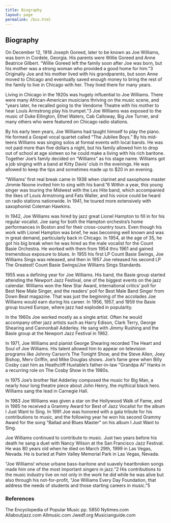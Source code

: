 ```yaml
---
title: Biography
layout: page
permalink: /bio.html
---
```


## Biography

On December 12, 1918 Joseph Goreed, later to be known as Joe Williams, was born in Cordele, Georgia. His parents were Willie Goreed and Anne Beatrice Gilbert. “Willie Goreed left the family soon after Joe was born, but his mother was a strong woman who provided a good home for him.”3 Originally Joe and his mother lived with his grandparents, but soon Anne moved to Chicago and eventually saved enough money to bring the rest of the family to live in Chicago with her. They lived there for many years.

Living in Chicago in the 1920s was hugely influential to Joe Williams. There were many African-American musicians thriving on the music scene, and “years later, he recalled going to the Vendome Theatre with his mother to hear Louis Armstrong play his trumpet.”3 Joe Williams was exposed to the music of Duke Ellington, Ethel Waters, Cab Calloway, Big Joe Turner, and many others who were featured on Chicago radio stations.

By his early teen years, Joe Williams had taught himself to play the piano. He formed a Gospel vocal quartet called “The Jubilee Boys.” By his mid-teens Williams was singing solos at formal events with local bands. He was not paid more than five dollars a night, but his family allowed him to drop out of school at age sixteen so he could make a living with his rich baritone. Together Joe’s family decided on “Williams” as his stage name. Williams got a job singing with a band at Kitty Davis’ club in the evenings. He was allowed to keep the tips and sometimes made up to $20 in an evening.

“Williams’ first real break came in 1938 when clarinet and saxophone master Jimmie Noone invited him to sing with his band.”6 Within a year, this young singer was touring the Midwest with the Les Hite band, which accompanied the likes of Louis Armstrong and Fats Waller, and his voice could be heard on radio stations nationwide. In 1941, he toured more extensively with saxophonist Coleman Hawkins.

In 1942, Joe Williams was hired by jazz great Lionel Hampton to fill in for his regular vocalist. Joe sang for both the Hampton orchestra’s home performances in Boston and for their cross-country tours. Even though his work with Lionel Hampton was brief, he was becoming well known and was in great demand, particularly back in Chicago. In 1954, at the age of 35, he got his big break when he was hired as the male vocalist for the Count Basie Orchestra. He worked with them from 1954 thru 1961 and gained tremendous exposure to blues. In 1955 his first LP Count Basie Swings, Joe Williams Sings was released, and then in 1957 Joe released his second LP The Greatest! Count Basie Swings/Joe Williams Sings Standards.

1955 was a defining year for Joe Williams. His band, the Basie group started attending the Newport Jazz Festival, one of the biggest events on the jazz calendar. Williams won the New Star Award, international critics’ poll for Best New Male Singer, and the readers’ poll for Best Male Band Singer from Down Beat magazine. That was just the beginning of the accolades Joe Williams would earn during his career. In 1956, 1957, and 1959 the Basie group toured Europe, where jazz had exploded in popularity.

In the 1960s Joe worked mostly as a single artist. Often he would accompany other jazz artists such as Harry Edison, Clark Terry, George Shearing and Cannonball Adderley. He sang with Jimmy Rushing and the Basie group at the Newport Jazz Festival in 1962.

In 1971, Joe Williams and pianist George Shearing recorded The Heart and Soul of Joe Williams. His talent allowed him to appear on television programs like Johnny Carson’s The Tonight Show, and the Steve Allen, Joey Bishop, Merv Griffin, and Mike Douglas shows. Joe’s fame grew when Billy Cosby cast him as Heathcliff Huxtable’s father-in-law “Grandpa Al” Hanks in a recurring role on The Cosby Show in the 1980s.

In 1975 Joe’s brother Nat Adderley composed the music for Big Man, a nearly hour long theatre piece about John Henry, the mythical black hero. Williams sang the lead in Carnegie Hall.

In 1983 Joe Williams was given a star on the Hollywood Walk of Fame, and in 1985 he received a Grammy Award for Best of Jazz Vocalist for the album I Just Want to Sing. In 1991 Joe was honored with a gala tribute for his contributions to music, and the following year he won his second Grammy Award for the song “Ballad and Blues Master” on his album I Just Want to Sing.

Joe Williams continued to contribute to music. Just two years before his death he sang a duet with Nancy Wilson at the San Francisco Jazz Festival. He was 80 years old when he died on March 29th, 1999 in Las Vegas, Nevada. He is buried at Palm Valley Memorial Park in Las Vegas, Nevada.

“Joe Williams! whose urbane bass-baritone and suavely heartbroken songs made him one of the most important singers in jazz.”2 His contributions to the music industry live on not only in the work he did while he was alive but also through his not-for-profit, “Joe Williams Every Day Foundation, that address the needs of students and those starting careers in music.”5

### References

The Encyclopedia of Popular Music pp. 5850
Nytimes.com
Allaboutjazz.com
Allmusic.com
Jwedf.org
Musicianguide.com
